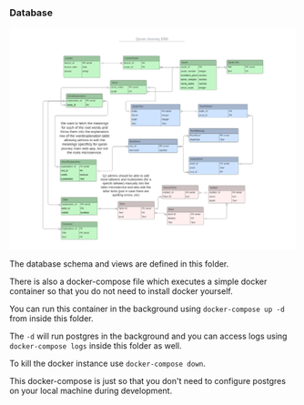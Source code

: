 ### Database

![Entity Relationship Diagram](./ERD.jpg)

The database schema and views are defined in this folder.

There is also a docker-compose file which executes a simple docker container so that you do not need to install docker yourself.

You can run this container in the background using `docker-compose up -d` from inside this folder.

The `-d` will run postgres in the background and you can access logs using `docker-compose logs` inside this folder as well.

To kill the docker instance use `docker-compose down`.

This docker-compose is just so that you don't need to configure postgres on your local machine during development.